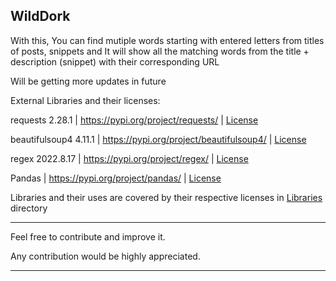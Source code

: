 WildDork
--------

With this, You can find mutiple words starting with entered letters from titles of posts, snippets and It will show all the matching words from the title + description (snippet) with their corresponding URL

Will be getting more updates in future


External Libraries and their licenses:

requests 2.28.1 | https://pypi.org/project/requests/ |  [License](https://github.com/saadk555/WildDork/blob/main/Libraries/LICENSE_requests.txt)


beautifulsoup4 4.11.1 | https://pypi.org/project/beautifulsoup4/ | [License](https://github.com/saadk555/WildDork/blob/main/Libraries/LICENSE_beautifulsoup.txt)


regex 2022.8.17 | https://pypi.org/project/regex/ | [License](https://github.com/saadk555/WildDork/blob/main/Libraries/LICENSE_regex.txt)


Pandas | https://pypi.org/project/pandas/ | [License](https://github.com/saadk555/WildDork/blob/main/Libraries/LICENSE_pandas.txt)


Libraries and their uses are covered by their respective licenses in  [Libraries](https://github.com/saadk555/WildDork/blob/main/Libraries) directory 

----------------------------------------------------

Feel free to contribute and improve it.

Any contribution would be highly appreciated.


----------------------------------------------------
